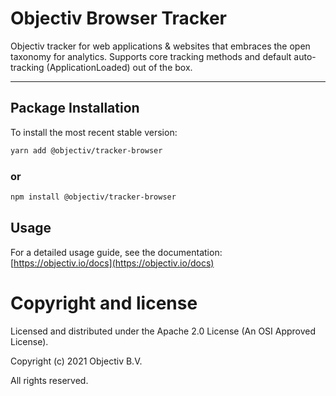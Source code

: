 # Objectiv Browser Tracker 

Objectiv tracker for web applications & websites that embraces the open taxonomy for analytics. Supports core tracking methods and default auto-tracking (ApplicationLoaded) out of the box.

---
## Package Installation
To install the most recent stable version:

```sh
yarn add @objectiv/tracker-browser
```

### or
```sh
npm install @objectiv/tracker-browser
```

## Usage
For a detailed usage guide, see the documentation: [https://objectiv.io/docs](https://objectiv.io/docs)

# Copyright and license
Licensed and distributed under the Apache 2.0 License (An OSI Approved License).

Copyright (c) 2021 Objectiv B.V.

All rights reserved.
